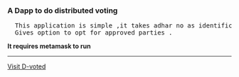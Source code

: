 <h3>A Dapp to do distributed voting </h3>
<pre>
  This application is simple ,it takes adhar no as identification of person .
  Gives option to opt for approved parties .
</pre>
<B>It requires metamask to run </B>
<hr>
<a href="https://durgesh077.github.io/D-voted">Visit D-voted</a>
